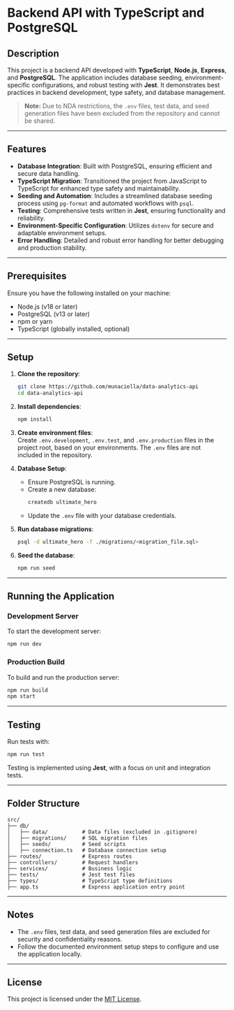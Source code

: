 # Backend API with TypeScript and PostgreSQL

## Description

This project is a backend API developed with **TypeScript**, **Node.js**, **Express**, and **PostgreSQL**. The application includes database seeding, environment-specific configurations, and robust testing with **Jest**. It demonstrates best practices in backend development, type safety, and database management.

> **Note:** Due to NDA restrictions, the `.env` files, test data, and seed generation files have been excluded from the repository and cannot be shared.

---

## Features

- **Database Integration**: Built with PostgreSQL, ensuring efficient and secure data handling.
- **TypeScript Migration**: Transitioned the project from JavaScript to TypeScript for enhanced type safety and maintainability.
- **Seeding and Automation**: Includes a streamlined database seeding process using `pg-format` and automated workflows with `psql`.
- **Testing**: Comprehensive tests written in **Jest**, ensuring functionality and reliability.
- **Environment-Specific Configuration**: Utilizes `dotenv` for secure and adaptable environment setups.
- **Error Handling**: Detailed and robust error handling for better debugging and production stability.

---

## Prerequisites

Ensure you have the following installed on your machine:

- Node.js (v18 or later)
- PostgreSQL (v13 or later)
- npm or yarn
- TypeScript (globally installed, optional)

---

## Setup

1. **Clone the repository**:
   ```bash
   git clone https://github.com/munaciella/data-analytics-api
   cd data-analytics-api
   ```

2. **Install dependencies**:
   ```bash
   npm install
   ```

3. **Create environment files**:  
   Create `.env.development`, `.env.test`, and `.env.production` files in the project root, based on your environments. The `.env` files are not included in the repository.

4. **Database Setup**:
   - Ensure PostgreSQL is running.
   - Create a new database:
     ```bash
     createdb ultimate_hero
     ```
   - Update the `.env` file with your database credentials.

5. **Run database migrations**:
   ```bash
   psql -d ultimate_hero -f ./migrations/<migration_file.sql>
   ```

6. **Seed the database**:
   ```bash
   npm run seed
   ```

---

## Running the Application

### Development Server
To start the development server:
```bash
npm run dev
```

### Production Build
To build and run the production server:
```bash
npm run build
npm start
```

---

## Testing

Run tests with:
```bash
npm run test
```

Testing is implemented using **Jest**, with a focus on unit and integration tests.

---

## Folder Structure

```plaintext
src/
├── db/
│   ├── data/           # Data files (excluded in .gitignore)
│   ├── migrations/     # SQL migration files
│   ├── seeds/          # Seed scripts
│   ├── connection.ts   # Database connection setup
├── routes/             # Express routes
├── controllers/        # Request handlers
├── services/           # Business logic
├── tests/              # Jest test files
├── types/              # TypeScript type definitions
├── app.ts              # Express application entry point
```

---

## Notes

- The `.env` files, test data, and seed generation files are excluded for security and confidentiality reasons.
- Follow the documented environment setup steps to configure and use the application locally.

---

## License

This project is licensed under the [MIT License](./LICENSE).
